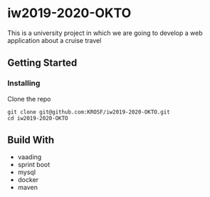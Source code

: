 # iw2019-2020-OKTO

This is a university project in which we are going to develop a web application about a cruise travel

## Getting Started

### Installing

Clone the repo

```
git clone git@github.com:KROSF/iw2019-2020-OKTO.git
cd iw2019-2020-OKTO
```

## Build With

- vaading
- sprint boot
- mysql
- docker
- maven
